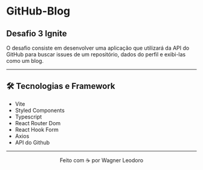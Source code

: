 # GitHub-Blog

## Desafio 3 Ignite

O desafio consiste em desenvolver uma aplicação que utilizará da API do GitHub para buscar issues de um repositório, dados do perfil e exibi-las como um blog.

---

## 🛠️ Tecnologias e Framework

- Vite
- Styled Components
- Typescript
- React Router Dom
- React Hook Form
- Axios
- API do Github

---

<p align="center">Feito com ☕ por Wagner Leodoro</p>
